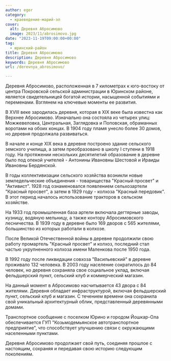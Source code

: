 ```yaml
---
author: egor
category:
  - краеведение-марий-эл
cover:
  alt: Деревня Абросимово
  image: 2023/11/abrosimovo.jpg
date: "2023-11-19T09:00:00+00:00"
tag:
  - юринский-район
title: Деревня Абросимово
description: Деревня Абросимово
keywords: Деревня Абросимово
url: /derevnya_abrosimovo/

---
```

Деревня Абросимово, расположенная в 7 километрах к юго-востоку от центра Покровской сельской администрации в Юринском районе, является свидетельницей богатой истории, насыщенной событиями и переменами. Взглянем на ключевые моменты ее развития.

В XVIII веке зародилась деревня, которая в XIX веке была известна как Верхнее Абросимово. Изначально она состояла из четырех улиц: Можжевеловка, Центральная, Заглядовка и Поповская, обраманных воротами на обоих концах. В 1904 году пламя унесло более 30 домов, но деревня продолжала развиваться.

В начале и конце XIX века в деревне построено здание сельского земского училища, а затем преобразовано в школу I ступени в 1918 году. На протяжении нескольких десятилетий образование в деревне было под опекой учителей - Антонины Ивановны Шестовой и Ираиды Ивановны Бердянской.

В годы коллективизации сельского хозяйства возникли новые земледельческие объединения \- товарищества "Красный просвет" и "Активист". 1928 год ознаменовался появлением сельхозартели "Красный просвет", а затем в 1929 году - колхоза "Красный передовик". В этот период началось использование тракторов в сельском хозяйстве.

На 1933 год промышленная база артели включала дегтярные заводы, кузницу, водяную мельницу, а также контору Абросимовского лесничества. В 1939 году в деревне было 169 дворов с 565 жителями, большинство из которых работали в колхозе.

После Великой Отечественной войны в деревне продолжили свою работу промартель "Красный просвет" и колхоз, последний стал частью укрупненного колхоза имени Маленкова после 1950 года.

В 1992 году после ликвидации совхоза "Васильевский" в деревне проживало 132 человека. В 2003 году население сократилось до 84 человек, но деревня сохраняла свое социальное уклад, включая фельдшерский пункт, сельский клуб и коммерческий магазин.

На данный момент в Абросимово насчитывается 43 двора с 84 жителями. Деревня обладает инфраструктурой, включая фельдшерский пункт, сельский клуб и магазин. С течением времени она сохранила свой уникальный архитектурный облик, представленный деревянными домами.

Транспортное сообщение с поселком Юрино и городом Йошкар-Ола обеспечивается ГУП "Козьмодемьянское автотранспортное предприятие", что способствует улучшению связи с окружающими населенными пунктами.

Деревня Абросимово продолжает свой путь, соединяя прошлое с настоящим, сохраняя и передавая свою историю следующим поколениям.

